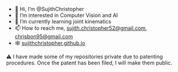 - 👋 Hi, I’m @SujithChristopher
- 👀 I’m interested in Computer Vision and AI
- 🌱 I’m currently learning joint kinematics
- 📫 How to reach me, sujith.christopher52@gmail.com, chrisbon95@gmail.com
- 🕸️ [sujithchristopher.github.io](https://sujithchristopher.github.io/)

⚠️ I have made some of my repositories private due to patenting procedures. Once the patent has been filed, I will make them public.

<!---
SujithChristopher/SujithChristopher is a ✨ special ✨ repository because its `README.md` (this file) appears on your GitHub profile.
You can click the Preview link to take a look at your changes.
--->
